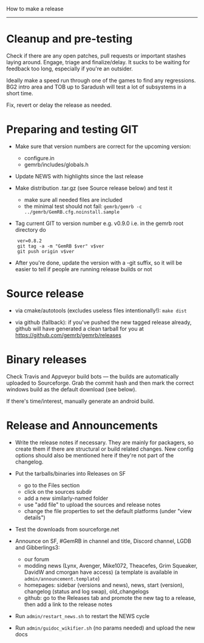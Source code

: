 How to make a release
*********************

Cleanup and pre-testing
=======================
Check if there are any open patches, pull requests or important stashes
laying around. Engage, triage and finalize/delay. It sucks to be waiting
for feedback too long, especially if you're an outsider.

Ideally make a speed run through one of the games to find any regressions.
BG2 intro area and TOB up to Saradush will test a lot of subsystems in a
short time.

Fix, revert or delay the release as needed.

Preparing and testing GIT
=========================

* Make sure that version numbers are correct for the upcoming version:
  * configure.in
  * gemrb/includes/globals.h

* Update NEWS with highlights since the last release 

* Make distribution .tar.gz (see Source release below) and test it
  - make sure all needed files are included
  - the minimal test should not fail:
    `gemrb/gemrb -c ../gemrb/GemRB.cfg.noinstall.sample`

* Tag current GIT to version number e.g. v0.9.0
  i.e. in the gemrb root directory do
```
    ver=0.8.2
    git tag -a -m "GemRB $ver" v$ver
    git push origin v$ver
```

* After you're done, update the version with a -git suffix, so it will be
  easier to tell if people are running release builds or not

Source release
==============

* via cmake/autotools (excludes useless files intentionally!):
  `make dist`

* via github (fallback):
  if you've pushed the new tagged release already, github will have generated
  a clean tarball for you at https://github.com/gemrb/gemrb/releases

Binary releases
===============
Check Travis and Appveyor build bots — the builds are automatically uploaded
to Sourceforge. Grab the commit hash and then mark the correct windows build
as the default download (see below).

If there's time/interest, manually generate an android build.

Release and Announcements
=========================

* Write the release notes if necessary. They are mainly for packagers, so
create them if there are structural or build related changes. New config
options should also be mentioned here if they're not part of the changelog.

* Put the tarballs/binaries into Releases on SF
  - go to the Files section
  - click on the sources subdir
  - add a new similarly-named folder
  - use "add file" to upload the sources and release notes
  - change the file properties to set the default platforms (under "view details")

* Test the downloads from sourceforge.net

* Announce on SF, #GemRB in channel and title, Discord channel, LGDB and Gibberlings3:
    - our forum
    - modding news (Lynx, Avenger, Mike1072, Theacefes, Grim Squeaker, DavidW and cmorgan have access)
  (a template is available in `admin/announcement.template`)
    - homepages: sidebar (versions and news), news, start (version), changelog (status
      and log swap), old_changelogs
    - github: go to the Releases tab and promote the new tag to a release, then add
      a link to the release notes

* Run `admin/restart_news.sh` to restart the NEWS cycle

* Run `admin/guidoc_wikifier.sh` (no params needed) and upload the new docs

